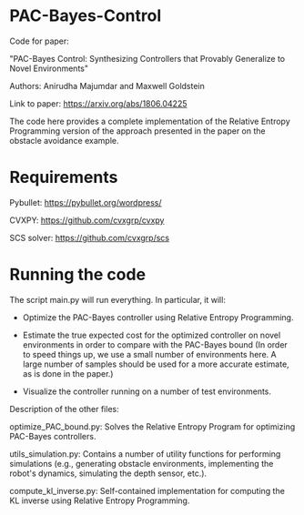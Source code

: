 # PAC-Bayes-Control

Code for paper:

"PAC-Bayes Control: Synthesizing Controllers that Provably Generalize to Novel Environments"

Authors: Anirudha Majumdar and Maxwell Goldstein

Link to paper: https://arxiv.org/abs/1806.04225

The code here provides a complete implementation of the Relative Entropy Programming version of the approach presented in the paper on the obstacle avoidance example. 

# Requirements

Pybullet: https://pybullet.org/wordpress/

CVXPY: https://github.com/cvxgrp/cvxpy

SCS solver: https://github.com/cvxgrp/scs

# Running the code

The script main.py will run everything. In particular, it will:

- Optimize the PAC-Bayes controller using Relative Entropy Programming.
    
- Estimate the true expected cost for the optimized controller on novel environments in order to compare with the PAC-Bayes bound (In order to speed things up, we use a small number of environments here. A large number of samples should be used for a more accurate estimate, as is done in the paper.)
    
- Visualize the controller running on a number of test environments.
    
Description of the other files:

optimize_PAC_bound.py: Solves the Relative Entropy Program for optimizing PAC-Bayes controllers.

utils_simulation.py: Contains a number of utility functions for performing simulations (e.g., generating obstacle environments, implementing the robot's dynamics, simulating the depth sensor, etc.).

compute_kl_inverse.py: Self-contained implementation for computing the KL inverse using Relative Entropy Programming.
